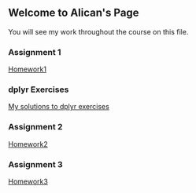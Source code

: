 ## Welcome to Alican's Page
You will see my work throughout the course on this file.

### Assignment 1

[Homework1](https://pjournal.github.io/boun01-alicanylmz/Alican-Rmarkdown.html)

### dplyr Exercises

[My solutions to dplyr exercises](https://pjournal.github.io/boun01-alicanylmz/R_mark_dplyr_exercises.html)

### Assignment 2

[Homework2](https://pjournal.github.io/boun01-alicanylmz/Alicanhw2.html)

### Assignment 3

[Homework3](https://pjournal.github.io/boun01-alicanylmz/assignment-3.html)
